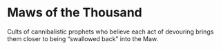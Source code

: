 # Maws of the Thousand


Cults of cannibalistic prophets who believe each act of devouring brings them closer to being “swallowed back” into the Maw.

